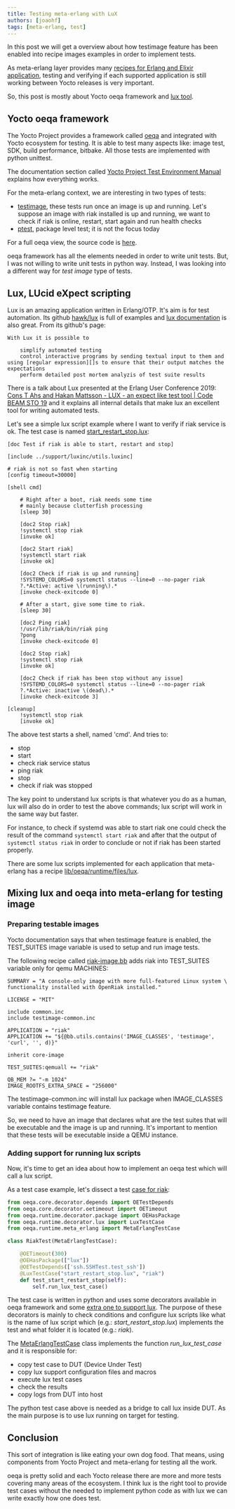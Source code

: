 ```yaml
---
title: Testing meta-erlang with LuX
authors: [joaohf]
tags: [meta-erlang, test]
---
```


In this post we will get a overview about how testimage feature has been enabled
into recipe images examples in order to implement tests.

As meta-erlang layer provides many
[recipes for Erlang and Elixir application](https://layers.openembedded.org/layerindex/branch/master/layer/meta-erlang/),
testing and verifying if each supported application is still working between
Yocto releases is very important.

So, this post is mostly about Yocto oeqa framework and
[lux tool](https://github.com/hawk/lux).

<!-- truncate -->

## Yocto oeqa framework

The Yocto Project provides a framework called
[oeqa](https://git.yoctoproject.org/poky/tree/meta/lib/oeqa) and integrated with
Yocto ecosystem for testing. It is able to test many aspects like: image test,
SDK, build performance, bitbake. All those tests are implemented with python
unittest.

The documentation section called
[Yocto Project Test Environment Manual](https://docs.yoctoproject.org/test-manual/index.html)
explains how everything works.

For the meta-erlang context, we are interesting in two types of tests:

- [testimage](https://docs.yoctoproject.org/test-manual/intro.html#testimage),
  these tests run once an image is up and running. Let's suppose an image with
  riak installed is up and running, we want to check if riak is online, restart,
  start again and run health checks
- [ptest](https://docs.yoctoproject.org/test-manual/ptest.html#testing-packages-with-ptest),
  package level test; it is not the focus today

For a full oeqa view, the source code is
[here](https://github.com/meta-erlang/meta-erlang/tree/master/lib/oeqa/runtime).

oeqa framework has all the elements needed in order to write unit tests. But, I
was not willing to write unit tests in python way. Instead, I was looking into a
different way for _test image_ type of tests.

## Lux, LUcid eXpect scripting

Lux is an amazing application written in Erlang/OTP. It's aim is for test
automation. Its github [hawk/lux](https://github.com/hawk/lux) is full of
examples and
[lux documentation](https://github.com/hawk/lux/blob/master/doc/lux.md) is also
great. From its github's page:

```
With Lux it is possible to

    simplify automated testing
    control interactive programs by sending textual input to them and using [regular expression][]s to ensure that their output matches the expectations
    perform detailed post mortem analyzis of test suite results
```

There is a talk about Lux presented at the Erlang User Conference 2019:
[Cons T Ahs and Hakan Mattsson - LUX - an expect like test tool | Code BEAM STO 19](https://www.youtube.com/watch?v=Nu15YOpmCKQ)
and it explains all internal details that make lux an excellent tool for writing
automated tests.

Let's see a simple lux script example where I want to verify if riak service is
ok. The test case is named
[start_restart_stop.lux](https://github.com/meta-erlang/meta-erlang/blob/master/lib/oeqa/runtime/files/lux/riak/start_restart_stop.lux):

```
[doc Test if riak is able to start, restart and stop]

[include ../support/luxinc/utils.luxinc]

# riak is not so fast when starting
[config timeout=30000]

[shell cmd]

    # Right after a boot, riak needs some time
    # mainly because clutterfish processing
    [sleep 30]

    [doc2 Stop riak]
    !systemctl stop riak
    [invoke ok]

    [doc2 Start riak]
    !systemctl start riak
    [invoke ok]

    [doc2 Check if riak is up and running]
    !SYSTEMD_COLORS=0 systemctl status --line=0 --no-pager riak
    ?.*Active: active \(running\).*
    [invoke check-exitcode 0]

    # After a start, give some time to riak.
    [sleep 30]

    [doc2 Ping riak]
    !/usr/lib/riak/bin/riak ping
    ?pong
    [invoke check-exitcode 0]

    [doc2 Stop riak]
    !systemctl stop riak
    [invoke ok]

    [doc2 Check if riak has been stop without any issue]
    !SYSTEMD_COLORS=0 systemctl status --line=0 --no-pager riak
    ?.*Active: inactive \(dead\).*
    [invoke check-exitcode 3]

[cleanup]
    !systemctl stop riak
    [invoke ok]
```

The above test starts a shell, named 'cmd'. And tries to:

- stop
- start
- check riak service status
- ping riak
- stop
- check if riak was stopped

The key point to understand lux scripts is that whatever you do as a human, lux
will also do in order to test the above commands; lux script will work in the
same way but faster.

For instance, to check if systemd was able to start riak one could check the
result of the command `systemctl start riak` and after that the output of
`systemctl status riak` in order to conclude or not if riak has been started
properly.

There are some lux scripts implemented for each application that meta-erlang has
a recipe
[lib/oeqa/runtime/files/lux](https://github.com/meta-erlang/meta-erlang/tree/master/lib/oeqa/runtime/files/lux).

## Mixing lux and oeqa into meta-erlang for testing image

### Preparing testable images

Yocto documentation says that when testimage feature is enabled, the TEST_SUITES
image variable is used to setup and run image tests.

The following recipe called
[riak-image.bb](https://github.com/meta-erlang/meta-erlang/blob/master/recipes-examples/images/riak-image.bb)
adds riak into TEST_SUITES variable only for qemu MACHINES:

```
SUMMARY = "A console-only image with more full-featured Linux system \
functionality installed with OpenRiak installed."

LICENSE = "MIT"

include common.inc
include testimage-common.inc

APPLICATION = "riak"
APPLICATION += "${@bb.utils.contains('IMAGE_CLASSES', 'testimage', 'curl', '', d)}"

inherit core-image

TEST_SUITES:qemuall += "riak"

QB_MEM ?= "-m 1024"
IMAGE_ROOTFS_EXTRA_SPACE = "256000"
```

The testimage-common.inc will install lux package when IMAGE_CLASSES variable
contains testimage feature.

So, we need to have an image that declares what are the test suites that will be
executable and the image is up and running. It's important to mention that these
tests will be executable inside a QEMU instance.

### Adding support for running lux scripts

Now, it's time to get an idea about how to implement an oeqa test which will
call a lux script.

As a test case example, let's dissect a test
[case for riak](https://github.com/meta-erlang/meta-erlang/blob/master/lib/oeqa/runtime/cases/riak.py):

```python
from oeqa.core.decorator.depends import OETestDepends
from oeqa.core.decorator.oetimeout import OETimeout
from oeqa.runtime.decorator.package import OEHasPackage
from oeqa.runtime.decorator.lux import LuxTestCase
from oeqa.runtime.meta_erlang import MetaErlangTestCase

class RiakTest(MetaErlangTestCase):

    @OETimeout(300)
    @OEHasPackage(["lux"])
    @OETestDepends(['ssh.SSHTest.test_ssh'])
    @LuxTestCase("start_restart_stop.lux", "riak")
    def test_start_restart_stop(self):
        self.run_lux_test_case()
```

The test case is written in python and uses some decorators available in oeqa
framework and some
[extra one to support lux](https://github.com/meta-erlang/meta-erlang/blob/master/lib/oeqa/runtime/decorator/lux.py).
The purpose of these decorators is mainly to check conditions and configure lux
scripts like what is the name of lux script which (e.g.:
_start_restart_stop.lux_) implements the test and what folder it is located
(e.g.: _riak_).

The
[MetaErlangTestCase](https://github.com/meta-erlang/meta-erlang/blob/master/lib/oeqa/runtime/meta_erlang.py)
class implements the function _run_lux_test_case_ and it is responsible for:

- copy test case to DUT (Device Under Test)
- copy lux support configuration files and macros
- execute lux test cases
- check the results
- copy logs from DUT into host

The python test case above is needed as a bridge to call lux inside DUT. As the
main purpose is to use lux running on target for testing.

## Conclusion

This sort of integration is like eating your own dog food. That means, using
components from Yocto Project and meta-erlang for testing all the work.

oeqa is pretty solid and each Yocto release there are more and more tests
covering many areas of the ecosystem. I think lux is the right tool to provide
test cases without the needed to implement python code as with lux we can write
exactly how one does test.
